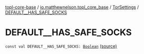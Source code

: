 [topl-core-base](../../index.md) / [io.matthewnelson.topl_core_base](../index.md) / [TorSettings](index.md) / [DEFAULT__HAS_SAFE_SOCKS](./-d-e-f-a-u-l-t__-h-a-s_-s-a-f-e_-s-o-c-k-s.md)

# DEFAULT__HAS_SAFE_SOCKS

`const val DEFAULT__HAS_SAFE_SOCKS: `[`Boolean`](https://kotlinlang.org/api/latest/jvm/stdlib/kotlin/-boolean/index.html) [(source)](https://github.com/05nelsonm/TorOnionProxyLibrary-Android/blob/master/topl-core-base/src/main/java/io/matthewnelson/topl_core_base/TorSettings.kt#L125)